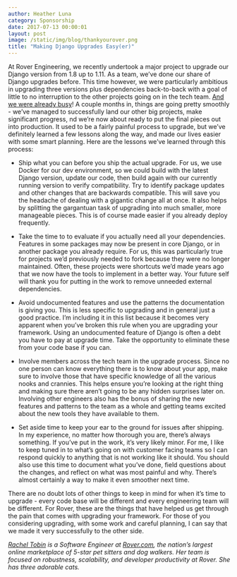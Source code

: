 ```yaml
---
author: Heather Luna
category: Sponsorship
date: 2017-07-13 00:00:01
layout: post
image: /static/img/blog/thankyourover.png
title: "Making Django Upgrades Easy(er)"
---
```


At Rover Engineering, we recently undertook a major project to upgrade
our Django version from 1.8 up to 1.11. As a team, we’ve done our share
of Django upgrades before. This time however, we were particularly
ambitious in upgrading three versions plus dependencies back-to-back
with a goal of little to no interruption to the other projects going on
in the tech team. [And we were already busy](https://www.geekwire.com/2017/rover-acquires-dogvacay-biggest-competitor-online-dog-sitting-marketplace/)!
A couple months in, things are going pretty smoothly - we’ve managed to
successfully land our other big projects, make significant progress, 
nd we’re now about ready to put the final pieces out into production. 
It used to be a fairly painful process to upgrade, but we’ve definitely
learned a few lessons along the way, and made our lives easier with 
some smart planning. Here are the lessons we’ve learned through this
process:

-  Ship what you can before you ship the actual upgrade. For us, we use
Docker for our dev environment, so we could build with the latest
Django version, update our code, then build again with our currently
running version to verify compatibility. Try to identify package
updates and other changes that are backwards compatible.
This will save you the headache of dealing with a gigantic change all
at once. It also helps by splitting the gargantuan task of upgrading
into much smaller, more manageable pieces. This is of course made
easier if you already deploy frequently.

-  Take the time to to evaluate if you actually need all your
dependencies. Features in some packages may now be present in core
Django, or in another package you already require. For us, this was
particularly true for projects we’d previously needed to fork because
they were no longer maintained. Often, these projects were shortcuts
we’d made years ago that we now have the tools to implement in a better
way.  Your future self will thank you for putting in the work to
remove unneeded external dependencies.

-  Avoid undocumented features and use the patterns the documentation
is giving you. This is less specific to upgrading and in general just a
good practice. I’m including it in this list because it becomes very
apparent when you’ve broken this rule when you are upgrading your
framework. Using an undocumented feature of Django is often a debt you
have to pay at upgrade time. Take the opportunity to eliminate these
from your code base if you can.

-  Involve members across the tech team in the upgrade process. Since
no one person can know everything there is to know about your app, make
sure to involve those that have specific knowledge of all the various
nooks and crannies. This helps ensure you’re looking at the right thing
and making sure there aren’t going to be any hidden surprises later on.
Involving other engineers also has the bonus of sharing the new features
and patterns to the team as a whole and getting teams excited about the
new tools they have available to them.

-  Set aside time to keep your ear to the ground for issues after
shipping. In my experience, no matter how thorough you are, there’s
always something. If you’ve put in the work, it’s very likely minor.
For me, I like to keep tuned in to what’s going on with customer facing
teams so I can respond quickly to anything that is not working like it
should. You should also use this time to document what you’ve done,
field questions about the changes, and reflect on what was most painful
and why. There’s almost certainly a way to make it even smoother next
time.

There are no doubt lots of other things to keep in mind for when it’s
time to upgrade - every code base will be different and every
engineering team will be different. For Rover, these are the things
that have helped us get through the pain that comes with upgrading your
framework. For those of you considering upgrading, with some work and
careful planning, I can say that we made it very successfully to the
other side.

*[Rachel Tobin](https://twitter.com/Saikonojinsei) is a Software
Engineer at [Rover.com](https://www.rover.com/), the nation’s largest
online marketplace of 5-star pet sitters and dog walkers. Her team is
focused on robustness, scalability, and developer productivity at Rover. 
She has three adorable cats.*
